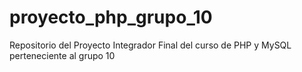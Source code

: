 # proyecto_php_grupo_10
Repositorio del Proyecto Integrador Final del curso de PHP y MySQL perteneciente al grupo 10
